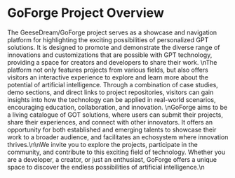 # GoForge Project Overview

The GeeseDream/GoForge project serves as a showcase and navigation platform for highlighting the exciting possibilities of personalized GPT solutions. It is designed to promote and demonstrate the diverse range of innovations and customizations that are possible with GPT technology, providing a space for creators and developers to share their work.
\nThe platform not only features projects from various fields, but also offers visitors an interactive experience to explore and learn more about the potential of artificial intelligence. Through a combination of case studies, demo sections, and direct links to project repositories, visitors can gain insights into how the technology can be applied in real-world scenarios, encouraging education, collaboration, and innovation.
\nGoForge aims to be a living catalogue of GOT solutions, where users can submit their projects, share their experiences, and connect with other innovators. It offers an opportunity for both established and emerging talents to showcase their work to a broader audience, and facilitates an echosystem where innovation thrives.\n\nWe invite you to explore the projects, participate in the community, and contribute to this exciting field of technology. Whether you are a developer, a creator, or just an enthusiast, GoForge offers a unique space to discover the endless possibilities of artificial intelligence.\n